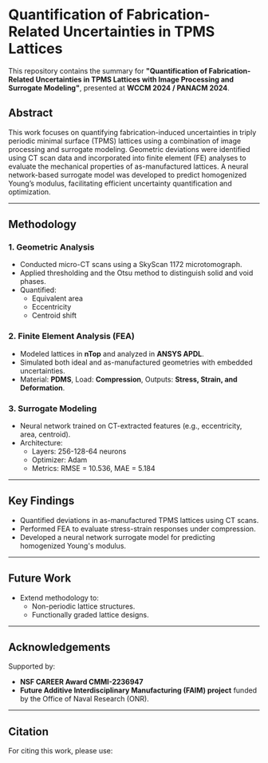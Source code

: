 # Quantification of Fabrication-Related Uncertainties in TPMS Lattices

This repository contains the summary for **"Quantification of Fabrication-Related Uncertainties in TPMS Lattices with Image Processing and Surrogate Modeling"**, presented at **WCCM 2024 / PANACM 2024**.

## Abstract

This work focuses on quantifying fabrication-induced uncertainties in triply periodic minimal surface (TPMS) lattices using a combination of image processing and surrogate modeling. Geometric deviations were identified using CT scan data and incorporated into finite element (FE) analyses to evaluate the mechanical properties of as-manufactured lattices. A neural network-based surrogate model was developed to predict homogenized Young’s modulus, facilitating efficient uncertainty quantification and optimization.

---

## Methodology

### 1. **Geometric Analysis**
- Conducted micro-CT scans using a SkyScan 1172 microtomograph.
- Applied thresholding and the Otsu method to distinguish solid and void phases.
- Quantified:
  - Equivalent area
  - Eccentricity
  - Centroid shift

### 2. **Finite Element Analysis (FEA)**
- Modeled lattices in **nTop** and analyzed in **ANSYS APDL**.
- Simulated both ideal and as-manufactured geometries with embedded uncertainties.
- Material: **PDMS**, Load: **Compression**, Outputs: **Stress, Strain, and Deformation**.

### 3. **Surrogate Modeling**
- Neural network trained on CT-extracted features (e.g., eccentricity, area, centroid).
- Architecture:
  - Layers: 256-128-64 neurons
  - Optimizer: Adam
  - Metrics: RMSE = 10.536, MAE = 5.184

---

## Key Findings
- Quantified deviations in as-manufactured TPMS lattices using CT scans.
- Performed FEA to evaluate stress-strain responses under compression.
- Developed a neural network surrogate model for predicting homogenized Young's modulus.

---

## Future Work
- Extend methodology to:
  - Non-periodic lattice structures.
  - Functionally graded lattice designs.

---

## Acknowledgements
Supported by:
- **NSF CAREER Award CMMI-2236947**
- **Future Additive Interdisciplinary Manufacturing (FAIM) project** funded by the Office of Naval Research (ONR).

---

## Citation
For citing this work, please use:
